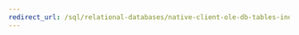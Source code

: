 ```yaml
---
redirect_url: /sql/relational-databases/native-client-ole-db-tables-indexes/tables-and-indexes?toc=%2fsql%2frelational-databases%2fnative-client-ole-db-tables-indexes%2ftoc.json
---
```

